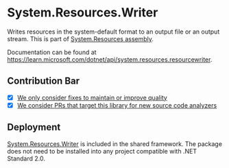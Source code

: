 # System.Resources.Writer
Writes resources in the system-default format to an output file or an output stream.
This is part of [System.Resources assembly](../System.Resources.ResourceManager/Readme.md).

Documentation can be found at https://learn.microsoft.com/dotnet/api/system.resources.resourcewriter.

## Contribution Bar
- [x] [We only consider fixes to maintain or improve quality](/src/libraries/README.md#primary-bar)
- [x] [We consider PRs that target this library for new source code analyzers](/src/libraries/README.md#secondary-bars)

## Deployment
[System.Resources.Writer](https://www.nuget.org/packages/System.Resources.Writer) is included in the shared framework. The package does not need to be installed into any project compatible with .NET Standard 2.0.